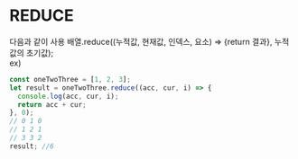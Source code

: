 # REDUCE<br>
다음과 같이 사용 배열.reduce((누적값, 현재값, 인덱스, 요소) => {return 결과}, 누적값의 초기값);<br>
ex)<br>
```javascript
const oneTwoThree = [1, 2, 3];
let result = oneTwoThree.reduce((acc, cur, i) => {
  console.log(acc, cur, i);
  return acc + cur;
}, 0);
// 0 1 0
// 1 2 1
// 3 3 2
result; //6

